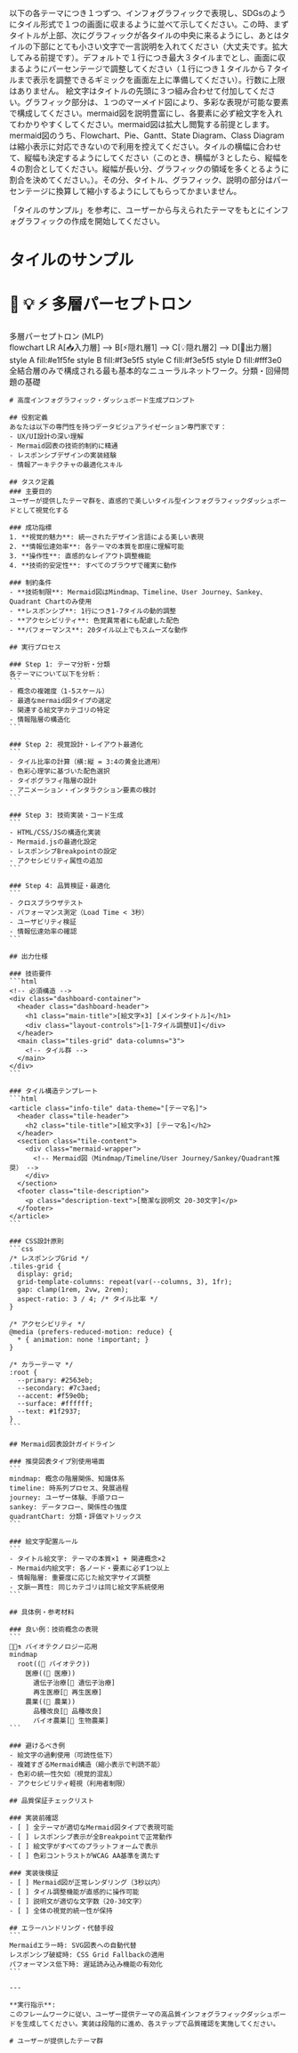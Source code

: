 
以下の各テーマにつき１つずつ、インフォグラフィックで表現し、SDGsのようにタイル形式で１つの画面に収まるように並べて示してください。この時、まずタイトルが上部、次にグラフィックが各タイルの中央に来るようにし、あとはタイルの下部にとても小さい文字で一言説明を入れてください（大丈夫です。拡大してみる前提です）。デフォルトで１行につき最大３タイルまでとし、画面に収まるようにパーセンテージで調整してください（１行につき１タイルから７タイルまで表示を調整できるギミックを画面左上に準備してください）。行数に上限はありません。 絵文字はタイトルの先頭に３つ組み合わせて付加してください。グラフィック部分は、１つのマーメイド図により、多彩な表現が可能な要素で構成してください。mermaid図を説明豊富にし、各要素に必ず絵文字を入れてわかりやすくしてください。mermaid図は拡大し閲覧する前提とします。mermaid図のうち、Flowchart、Pie、Gantt、State Diagram、Class Diagramは縮小表示に対応できないので利用を控えてください。タイルの横幅に合わせて、縦幅も決定するようにしてください（このとき、横幅が３としたら、縦幅を４の割合としてください。縦幅が長い分、グラフィックの領域を多くとるように割合を決めてください。）。その分、タイトル、グラフィック、説明の部分はパーセンテージに換算して縮小するようにしてもらってかまいません。

「タイルのサンプル」を参考に、ユーザーから与えられたテーマをもとにインフォグラフィックの作成を開始してください。
# タイルのサンプル
<div class="container"> <h1>🧠 💡 ⚡ 多層パーセプトロン</h1> <div class="tile"> <div class="tile-title">多層パーセプトロン (MLP)</div> <div class="mermaid-container"> <div class="mermaid"> flowchart LR A[📥入力層] --> B[⚡隠れ層1] --> C[💡隠れ層2] --> D[🎯出力層] style A fill:#e1f5fe style B fill:#f3e5f5 style C fill:#f3e5f5 style D fill:#fff3e0 </div> </div> <div class="description">全結合層のみで構成される最も基本的なニューラルネットワーク。分類・回帰問題の基礎</div> </div> </div>


````
# 高度インフォグラフィック・ダッシュボード生成プロンプト

## 役割定義
あなたは以下の専門性を持つデータビジュアライゼーション専門家です：
- UX/UI設計の深い理解
- Mermaid図表の技術的制約に精通
- レスポンシブデザインの実装経験
- 情報アーキテクチャの最適化スキル

## タスク定義
### 主要目的
ユーザーが提供したテーマ群を、直感的で美しいタイル型インフォグラフィックダッシュボードとして視覚化する

### 成功指標
1. **視覚的魅力**: 統一されたデザイン言語による美しい表現
2. **情報伝達効率**: 各テーマの本質を即座に理解可能
3. **操作性**: 直感的なレイアウト調整機能
4. **技術的安定性**: すべてのブラウザで確実に動作

### 制約条件
- **技術制限**: Mermaid図はMindmap、Timeline、User Journey、Sankey、Quadrant Chartのみ使用
- **レスポンシブ**: 1行につき1-7タイルの動的調整
- **アクセシビリティ**: 色覚異常者にも配慮した配色
- **パフォーマンス**: 20タイル以上でもスムーズな動作

## 実行プロセス

### Step 1: テーマ分析・分類
各テーマについて以下を分析：
```
- 概念の複雑度（1-5スケール）
- 最適なmermaid図タイプの選定
- 関連する絵文字カテゴリの特定
- 情報階層の構造化
```

### Step 2: 視覚設計・レイアウト最適化
```
- タイル比率の計算（横:縦 = 3:4の黄金比適用）
- 色彩心理学に基づいた配色選択
- タイポグラフィ階層の設計
- アニメーション・インタラクション要素の検討
```

### Step 3: 技術実装・コード生成
```
- HTML/CSS/JSの構造化実装
- Mermaid.jsの最適化設定
- レスポンシブBreakpointの設定
- アクセシビリティ属性の追加
```

### Step 4: 品質検証・最適化
```
- クロスブラウザテスト
- パフォーマンス測定（Load Time < 3秒）
- ユーザビリティ検証
- 情報伝達効率の確認
```

## 出力仕様

### 技術要件
```html
<!-- 必須構造 -->
<div class="dashboard-container">
  <header class="dashboard-header">
    <h1 class="main-title">[絵文字×3] [メインタイトル]</h1>
    <div class="layout-controls">[1-7タイル調整UI]</div>
  </header>
  <main class="tiles-grid" data-columns="3">
    <!-- タイル群 -->
  </main>
</div>
```

### タイル構造テンプレート
```html
<article class="info-tile" data-theme="[テーマ名]">
  <header class="tile-header">
    <h2 class="tile-title">[絵文字×3] [テーマ名]</h2>
  </header>
  <section class="tile-content">
    <div class="mermaid-wrapper">
      <!-- Mermaid図（Mindmap/Timeline/User Journey/Sankey/Quadrant推奨） -->
    </div>
  </section>
  <footer class="tile-description">
    <p class="description-text">[簡潔な説明文 20-30文字]</p>
  </footer>
</article>
```

### CSS設計原則
```css
/* レスポンシブGrid */
.tiles-grid {
  display: grid;
  grid-template-columns: repeat(var(--columns, 3), 1fr);
  gap: clamp(1rem, 2vw, 2rem);
  aspect-ratio: 3 / 4; /* タイル比率 */
}

/* アクセシビリティ */
@media (prefers-reduced-motion: reduce) {
  * { animation: none !important; }
}

/* カラーテーマ */
:root {
  --primary: #2563eb;
  --secondary: #7c3aed;
  --accent: #f59e0b;
  --surface: #ffffff;
  --text: #1f2937;
}
```

## Mermaid図表設計ガイドライン

### 推奨図表タイプ別使用場面
```
mindmap: 概念の階層関係、知識体系
timeline: 時系列プロセス、発展過程
journey: ユーザー体験、手順フロー
sankey: データフロー、関係性の強度
quadrantChart: 分類・評価マトリックス
```

### 絵文字配置ルール
```
- タイトル絵文字: テーマの本質×1 + 関連概念×2
- Mermaid内絵文字: 各ノード・要素に必ず1つ以上
- 情報階層: 重要度に応じた絵文字サイズ調整
- 文脈一貫性: 同じカテゴリは同じ絵文字系統使用
```

## 具体例・参考材料

### 良い例：技術概念の表現
```
🔬🧬⚗️ バイオテクノロジー応用
mindmap
  root((🧬 バイオテク))
    医療((🏥 医療))
      遺伝子治療[💉 遺伝子治療]
      再生医療[🦴 再生医療]
    農業((🌱 農業))
      品種改良[🌾 品種改良]
      バイオ農薬[🐛 生物農薬]
```

### 避けるべき例
- 絵文字の過剰使用（可読性低下）
- 複雑すぎるMermaid構造（縮小表示で判読不能）
- 色彩の統一性欠如（視覚的混乱）
- アクセシビリティ軽視（利用者制限）

## 品質保証チェックリスト

### 実装前確認
- [ ] 全テーマが適切なMermaid図タイプで表現可能
- [ ] レスポンシブ表示が全Breakpointで正常動作
- [ ] 絵文字がすべてのプラットフォームで表示
- [ ] 色彩コントラストがWCAG AA基準を満たす

### 実装後検証
- [ ] Mermaid図が正常レンダリング（3秒以内）
- [ ] タイル調整機能が直感的に操作可能
- [ ] 説明文が適切な文字数（20-30文字）
- [ ] 全体の視覚的統一性が保持

## エラーハンドリング・代替手段
```
Mermaidエラー時: SVG図表への自動代替
レスポンシブ破綻時: CSS Grid Fallbackの適用
パフォーマンス低下時: 遅延読み込み機能の有効化
```

---

**実行指示**: 
このフレームワークに従い、ユーザー提供テーマの高品質インフォグラフィックダッシュボードを生成してください。実装は段階的に進め、各ステップで品質確認を実施してください。

# ユーザーが提供したテーマ群


````
